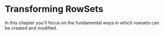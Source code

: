 # Transforming RowSets

In this chapter you'll focus on the fundamental ways in which rowsets can be created and modified.




